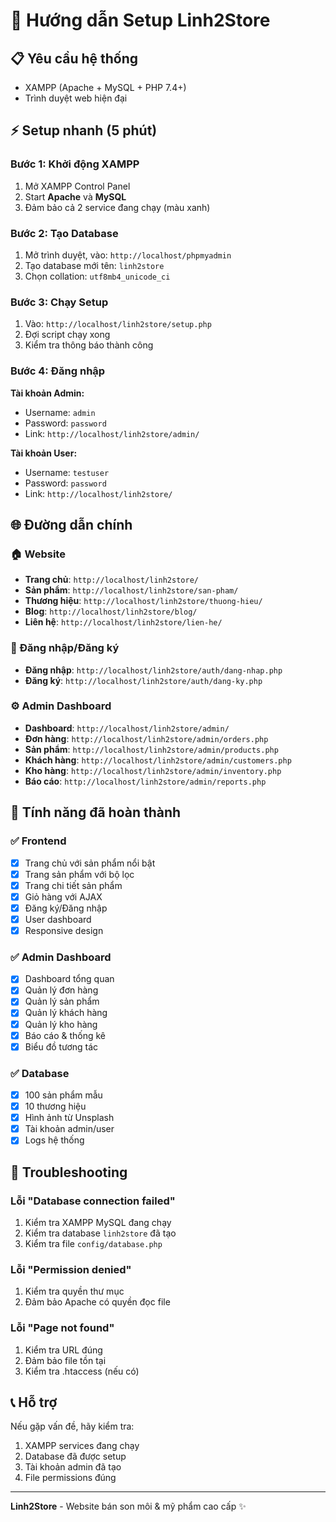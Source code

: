 # 🚀 Hướng dẫn Setup Linh2Store

## 📋 Yêu cầu hệ thống
- XAMPP (Apache + MySQL + PHP 7.4+)
- Trình duyệt web hiện đại

## ⚡ Setup nhanh (5 phút)

### Bước 1: Khởi động XAMPP
1. Mở XAMPP Control Panel
2. Start **Apache** và **MySQL**
3. Đảm bảo cả 2 service đang chạy (màu xanh)

### Bước 2: Tạo Database
1. Mở trình duyệt, vào: `http://localhost/phpmyadmin`
2. Tạo database mới tên: `linh2store`
3. Chọn collation: `utf8mb4_unicode_ci`

### Bước 3: Chạy Setup
1. Vào: `http://localhost/linh2store/setup.php`
2. Đợi script chạy xong
3. Kiểm tra thông báo thành công

### Bước 4: Đăng nhập
**Tài khoản Admin:**
- Username: `admin`
- Password: `password`
- Link: `http://localhost/linh2store/admin/`

**Tài khoản User:**
- Username: `testuser` 
- Password: `password`
- Link: `http://localhost/linh2store/`

## 🌐 Đường dẫn chính

### 🏠 Website
- **Trang chủ**: `http://localhost/linh2store/`
- **Sản phẩm**: `http://localhost/linh2store/san-pham/`
- **Thương hiệu**: `http://localhost/linh2store/thuong-hieu/`
- **Blog**: `http://localhost/linh2store/blog/`
- **Liên hệ**: `http://localhost/linh2store/lien-he/`

### 🔐 Đăng nhập/Đăng ký
- **Đăng nhập**: `http://localhost/linh2store/auth/dang-nhap.php`
- **Đăng ký**: `http://localhost/linh2store/auth/dang-ky.php`

### ⚙️ Admin Dashboard
- **Dashboard**: `http://localhost/linh2store/admin/`
- **Đơn hàng**: `http://localhost/linh2store/admin/orders.php`
- **Sản phẩm**: `http://localhost/linh2store/admin/products.php`
- **Khách hàng**: `http://localhost/linh2store/admin/customers.php`
- **Kho hàng**: `http://localhost/linh2store/admin/inventory.php`
- **Báo cáo**: `http://localhost/linh2store/admin/reports.php`

## 🎯 Tính năng đã hoàn thành

### ✅ Frontend
- [x] Trang chủ với sản phẩm nổi bật
- [x] Trang sản phẩm với bộ lọc
- [x] Trang chi tiết sản phẩm
- [x] Giỏ hàng với AJAX
- [x] Đăng ký/Đăng nhập
- [x] User dashboard
- [x] Responsive design

### ✅ Admin Dashboard
- [x] Dashboard tổng quan
- [x] Quản lý đơn hàng
- [x] Quản lý sản phẩm
- [x] Quản lý khách hàng
- [x] Quản lý kho hàng
- [x] Báo cáo & thống kê
- [x] Biểu đồ tương tác

### ✅ Database
- [x] 100 sản phẩm mẫu
- [x] 10 thương hiệu
- [x] Hình ảnh từ Unsplash
- [x] Tài khoản admin/user
- [x] Logs hệ thống

## 🔧 Troubleshooting

### Lỗi "Database connection failed"
1. Kiểm tra XAMPP MySQL đang chạy
2. Kiểm tra database `linh2store` đã tạo
3. Kiểm tra file `config/database.php`

### Lỗi "Permission denied"
1. Kiểm tra quyền thư mục
2. Đảm bảo Apache có quyền đọc file

### Lỗi "Page not found"
1. Kiểm tra URL đúng
2. Đảm bảo file tồn tại
3. Kiểm tra .htaccess (nếu có)

## 📞 Hỗ trợ
Nếu gặp vấn đề, hãy kiểm tra:
1. XAMPP services đang chạy
2. Database đã được setup
3. Tài khoản admin đã tạo
4. File permissions đúng

---
**Linh2Store** - Website bán son môi & mỹ phẩm cao cấp ✨
